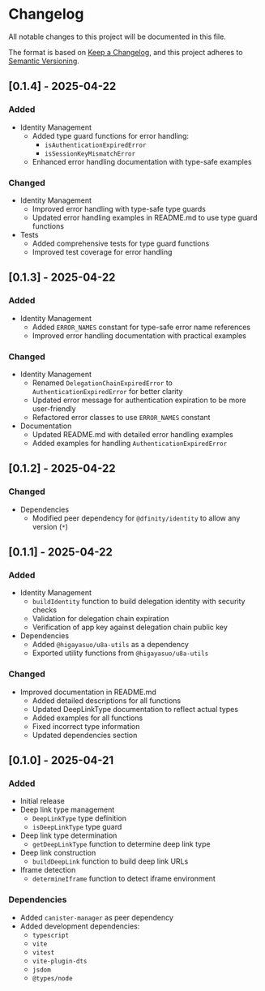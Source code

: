# Changelog

All notable changes to this project will be documented in this file.

The format is based on [Keep a Changelog](https://keepachangelog.com/en/1.0.0/),
and this project adheres to [Semantic Versioning](https://semver.org/spec/v2.0.0.html).

## [0.1.4] - 2025-04-22

### Added
- Identity Management
  - Added type guard functions for error handling:
    - `isAuthenticationExpiredError`
    - `isSessionKeyMismatchError`
  - Enhanced error handling documentation with type-safe examples

### Changed
- Identity Management
  - Improved error handling with type-safe type guards
  - Updated error handling examples in README.md to use type guard functions
- Tests
  - Added comprehensive tests for type guard functions
  - Improved test coverage for error handling

## [0.1.3] - 2025-04-22

### Added
- Identity Management
  - Added `ERROR_NAMES` constant for type-safe error name references
  - Improved error handling documentation with practical examples

### Changed
- Identity Management
  - Renamed `DelegationChainExpiredError` to `AuthenticationExpiredError` for better clarity
  - Updated error message for authentication expiration to be more user-friendly
  - Refactored error classes to use `ERROR_NAMES` constant
- Documentation
  - Updated README.md with detailed error handling examples
  - Added examples for handling `AuthenticationExpiredError`

## [0.1.2] - 2025-04-22

### Changed
- Dependencies
  - Modified peer dependency for `@dfinity/identity` to allow any version (`*`)

## [0.1.1] - 2025-04-22

### Added
- Identity Management
  - `buildIdentity` function to build delegation identity with security checks
  - Validation for delegation chain expiration
  - Verification of app key against delegation chain public key
- Dependencies
  - Added `@higayasuo/u8a-utils` as a dependency
  - Exported utility functions from `@higayasuo/u8a-utils`

### Changed
- Improved documentation in README.md
  - Added detailed descriptions for all functions
  - Updated DeepLinkType documentation to reflect actual types
  - Added examples for all functions
  - Fixed incorrect type information
  - Updated dependencies section

## [0.1.0] - 2025-04-21

### Added
- Initial release
- Deep link type management
  - `DeepLinkType` type definition
  - `isDeepLinkType` type guard
- Deep link type determination
  - `getDeepLinkType` function to determine deep link type
- Deep link construction
  - `buildDeepLink` function to build deep link URLs
- Iframe detection
  - `determineIframe` function to detect iframe environment

### Dependencies
- Added `canister-manager` as peer dependency
- Added development dependencies:
  - `typescript`
  - `vite`
  - `vitest`
  - `vite-plugin-dts`
  - `jsdom`
  - `@types/node`